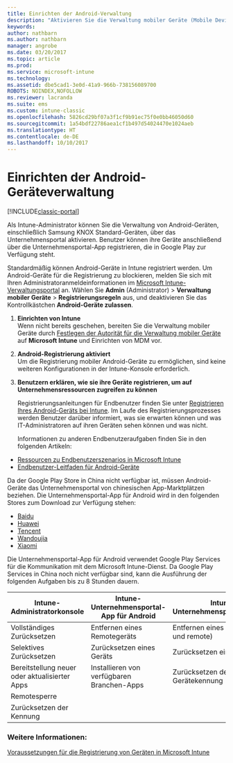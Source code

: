 ```yaml
---
title: Einrichten der Android-Verwaltung
description: "Aktivieren Sie die Verwaltung mobiler Geräte (Mobile Device Management, MDM) für Android- und KNOX Standard-Geräte mit Microsoft Intune."
keywords: 
author: nathbarn
ms.author: nathbarn
manager: angrobe
ms.date: 03/20/2017
ms.topic: article
ms.prod: 
ms.service: microsoft-intune
ms.technology: 
ms.assetid: dbe5cad1-3e0d-41a9-966b-738156089700
ROBOTS: NOINDEX,NOFOLLOW
ms.reviewer: lacranda
ms.suite: ems
ms.custom: intune-classic
ms.openlocfilehash: 5826cd29bf07a3f1cf9b91ec75f0e0bb46050d60
ms.sourcegitcommit: 1a54bdf22786aea1cf1b497d54024470e1024aeb
ms.translationtype: HT
ms.contentlocale: de-DE
ms.lasthandoff: 10/10/2017
---
```

# <a name="set-up-android-device-management"></a>Einrichten der Android-Geräteverwaltung

[!INCLUDE[classic-portal](../includes/classic-portal.md)]

Als Intune-Administrator können Sie die Verwaltung von Android-Geräten, einschließlich Samsung KNOX Standard-Geräten, über das Unternehmensportal aktivieren. Benutzer können ihre Geräte anschließend über die Unternehmensportal-App registrieren, die in Google Play zur Verfügung steht.

Standardmäßig können Android-Geräte in Intune registriert werden. Um Android-Geräte für die Registrierung zu blockieren, melden Sie sich mit Ihren Administratoranmeldeinformationen im [Microsoft Intune-Verwaltungsportal](https://manage.microsoft.com) an. Wählen Sie **Admin** (Administrator) > **Verwaltung mobiler Geräte** > **Registrierungsregeln** aus, und deaktivieren Sie das Kontrollkästchen **Android-Geräte zulassen**.

1.  **Einrichten von Intune**<br>
    Wenn nicht bereits geschehen, bereiten Sie die Verwaltung mobiler Geräte durch [Festlegen der Autorität für die Verwaltung mobiler Geräte](prerequisites-for-enrollment.md#step-2-set-mdm-authority) auf **Microsoft Intune** und Einrichten von MDM vor.

2.  **Android-Registrierung aktiviert**<br>
    Um die Registrierung mobiler Android-Geräte zu ermöglichen, sind keine weiteren Konfigurationen in der Intune-Konsole erforderlich.

3.  **Benutzern erklären, wie sie ihre Geräte registrieren, um auf Unternehmensressourcen zugreifen zu können**

    Registrierungsanleitungen für Endbenutzer finden Sie unter [Registrieren Ihres Android-Geräts bei Intune](https://docs.microsoft.com/intune-user-help/enroll-your-device-in-intune-android). Im Laufe des Registrierungsprozesses werden Benutzer darüber informiert, was sie erwarten können und was IT-Administratoren auf ihren Geräten sehen können und was nicht.

    Informationen zu anderen Endbenutzeraufgaben finden Sie in den folgenden Artikeln:
  - [Ressourcen zu Endbenutzerszenarios in Microsoft Intune](/intune/end-user-educate)
  - [Endbenutzer-Leitfaden für Android-Geräte](https://docs.microsoft.com/intune-user-help/using-your-android-device-with-intune)

Da der Google Play Store in China nicht verfügbar ist, müssen Android-Geräte das Unternehmensportal von chinesischen App-Marktplätzen beziehen. Die Unternehmensportal-App für Android wird in den folgenden Stores zum Download zur Verfügung stehen:
* [Baidu](https://go.microsoft.com/fwlink/?linkid=836946)
* [Huawei](https://go.microsoft.com/fwlink/?linkid=836948)
* [Tencent](https://go.microsoft.com/fwlink/?linkid=836949)
* [Wandoujia](https://go.microsoft.com/fwlink/?linkid=836950)
* [Xiaomi](https://go.microsoft.com/fwlink/?linkid=836947)

Die Unternehmensportal-App für Android verwendet Google Play Services für die Kommunikation mit dem Microsoft Intune-Dienst. Da Google Play Services in China noch nicht verfügbar sind, kann die Ausführung der folgenden Aufgaben bis zu 8 Stunden dauern. 

|Intune-Administratorkonsole| Intune-Unternehmensportal-App für Android |Intune Unternehmensportalwebsite|   
|---|---|---|
|Vollständiges Zurücksetzen| Entfernen eines Remotegeräts| Entfernen eines Geräts (lokal und remote)|
|Selektives Zurücksetzen| Zurücksetzen eines Geräts| Zurücksetzen eines Geräts|
|Bereitstellung neuer oder aktualisierter Apps| Installieren von verfügbaren Branchen-Apps| Zurücksetzen der Gerätekennung|
|Remotesperre|||
|Zurücksetzen der Kennung|||

### <a name="see-also"></a>Weitere Informationen:
[Voraussetzungen für die Registrierung von Geräten in Microsoft Intune](prerequisites-for-enrollment.md)
